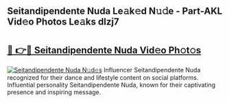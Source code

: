 ## Seitandipendente Nuda Le𝚊k𝚎d N𝚞𝚍e - Part-AKL Vid𝚎o Photos Le𝚊ks dlzj7

# <h2><a href="http://fbc25y.evod.top/?m=Seitandipendente+Nuda">🔗 👉🔴 Seitandipendente Nuda Vid𝚎o Ph𝚘t𝚘s</a></h2>

[![Seitandipendente Nuda N𝚞d𝚎s](https://i.imgur.com/8V9OHl7.gif)](http://fbc25y.evod.top/?m=Seitandipendente+Nuda)
Influencer Seitandipendente Nuda recognized for their dance and lifestyle content on social platforms. Influential personality Seitandipendente Nuda, known for their captivating presence and inspiring message. 
